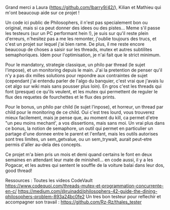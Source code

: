Grand merci a Laura (https://github.com/lbarry9/42/), Kilian et Mathieu qui m'ont beaucoup aide sur ce projet !

Un code ici public de Philosophers, il n'est pas specialement bon ou original, mais si ca peut donner des idees ou des pistes... Meme s'il passe les testeurs (sur un PC performant hein !), je suis sur qu'il reste plein d'erreurs, n'hesitez pas a me les remonter, j'oublie toujours des trucs, et c'est un projet sur lequel j'ai bien rame. De plus, il me reste encore beaucoup de choses a saisir sur les threads, mutex et autres subtilites semaphoriques. Idem pour l'optimisation, je n'ai fait que le strict minimum. 

Pour le mandatory, strategie classique, un philo par thread (le sujet l'impose), et un monitoring depuis le main. J'ai la pretention de penser qu'il n'y a pas dix milles solutions pour repondre aux contraintes de sujet (cependant j'ai entendu parler de l'algo du banquier, c'est vrai que j'avais lu cet algo sur wiki mais sans pousser plus loin). En gros c'est les threads qui font (presque) ce qu'ils veulent, et les mutex qui permettent de reguler le flux des requetes de fourchettes et le flux des prints.

Pour le bonus, un philo par child (le sujet l'inpose), et horreur, un thread par child pour le monitoring de ce child. Oui c'est tres lourd, vous trouverez mieux facilement, mais je pense que, au moment du kill, ca permet d'etre "un peu moins mechant', a vos dissertions, mais sans moi. Un vrai plus dans ce bonus, la notion de semaphore, un outil qui permet en particulier un partage d'une donnee entre le parent et l'enfant, mais les outils autorises sont tres limites, un sem_getvalue, ou un sem_trywait, aurait peut-etre permis d'aller au-dela des concepts.

Ce projet m'a bien pris un mois et demi quand certains le font en deux semaines en attendant leur mate de minishell... en code aussi, il y a les Pogacar, et les autres qui sentent le souffle de la voiture balai dans leur dos, good thread!


Ressources :
Toutes les videos CodeVault
https://www.codequoi.com/threads-mutex-et-programmation-concurrente-en-c/
https://medium.com/@ruinadd/philosophers-42-guide-the-dining-philosophers-problem-893a24bc0fe2
Un tres bon testeur pour reflechir et accompagner son travail : https://github.com/Rz-Rz/thales_tester
